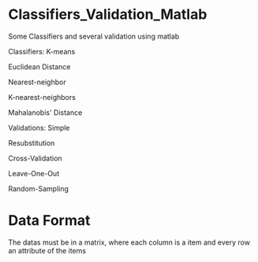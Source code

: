 # Classifiers_Validation_Matlab
Some Classifiers and several validation using matlab

Classifiers:
  K-means
  
  Euclidean Distance
  
  Nearest-neighbor
  
  K-nearest-neighbors
  
  Mahalanobis' Distance

Validations:
  Simple
  
  Resubstitution
  
  Cross-Validation
  
  Leave-One-Out
  
  Random-Sampling
  
  # Data Format
  
  The datas must be in a matrix, where each column is a item and every row an attribute of the items
